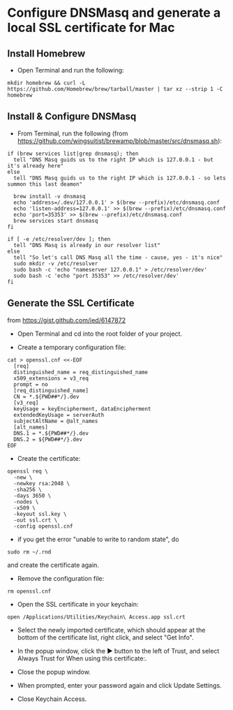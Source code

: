 # Configure DNSMasq and generate a local SSL certificate for Mac

## Install Homebrew
* Open Terminal and run the following:

```
mkdir homebrew && curl -L https://github.com/Homebrew/brew/tarball/master | tar xz --strip 1 -C homebrew
```

## Install & Configure DNSMasq
* From Terminal, run the following (from https://github.com/wingsuitist/brewamp/blob/master/src/dnsmasq.sh):

```
if (brew services list|grep dnsmasq); then
  tell "DNS Masq guids us to the right IP which is 127.0.0.1 - but it's already here"
else
  tell "DNS Masq guids us to the right IP which is 127.0.0.1 - so lets summon this last deamon"

  brew install -v dnsmasq
  echo 'address=/.dev/127.0.0.1' > $(brew --prefix)/etc/dnsmasq.conf
  echo 'listen-address=127.0.0.1' >> $(brew --prefix)/etc/dnsmasq.conf
  echo 'port=35353' >> $(brew --prefix)/etc/dnsmasq.conf
  brew services start dnsmasq
fi

if [ -e /etc/resolver/dev ]; then
  tell "DNS Masq is already in our resolver list"
else
  tell "So let's call DNS Masq all the time - cause, yes - it's nice"
  sudo mkdir -v /etc/resolver
  sudo bash -c 'echo "nameserver 127.0.0.1" > /etc/resolver/dev'
  sudo bash -c 'echo "port 35353" >> /etc/resolver/dev'
fi
```

## Generate the SSL Certificate
from https://gist.github.com/jed/6147872

* Open Terminal and cd into the root folder of your project.

* Create a temporary configuration file:

```
cat > openssl.cnf <<-EOF
  [req]
  distinguished_name = req_distinguished_name
  x509_extensions = v3_req
  prompt = no
  [req_distinguished_name]
  CN = *.${PWD##*/}.dev
  [v3_req]
  keyUsage = keyEncipherment, dataEncipherment
  extendedKeyUsage = serverAuth
  subjectAltName = @alt_names
  [alt_names]
  DNS.1 = *.${PWD##*/}.dev
  DNS.2 = ${PWD##*/}.dev
EOF
```

*  Create the certificate:

```
openssl req \
  -new \
  -newkey rsa:2048 \
  -sha256 \
  -days 3650 \
  -nodes \
  -x509 \
  -keyout ssl.key \
  -out ssl.crt \
  -config openssl.cnf
```

* if you get the error "unable to write to random state", do

```
sudo rm ~/.rnd
```

and create the certificate again.

* Remove the configuration file:

```
rm openssl.cnf
```

* Open the SSL certificate in your keychain:

```
open /Applications/Utilities/Keychain\ Access.app ssl.crt
```

* Select the newly imported certificate, which should appear at the bottom of the certificate list, right click, and select "Get Info".

* In the popup window, click the ▶ button to the left of Trust, and select Always Trust for When using this certificate:.

* Close the popup window.

* When prompted, enter your password again and click Update Settings.

* Close Keychain Access.
